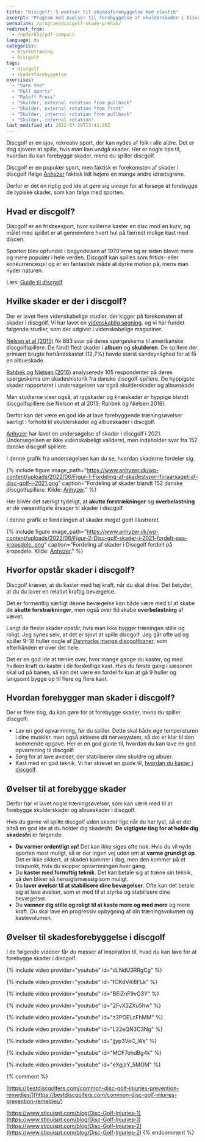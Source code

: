 ```yaml
---
title: "Discgolf: 5 øvelser til skadesforebyggelse med elastik"
excerpt: "Program med øvelser til forebyggelse af skulderskader i Discgolf med elastik."
permalink: /program/discgolf-skade-prehab/
redirect_from:
  - /node/652/pdf-compact
language: da
categories:
  - Styrketræning
  - Discgolf
tags:
  - discgolf
  - skadesforebyggelse
exercises:
  - "Varm the"
  - "Pull aparts"
  - "Paloff Press"
  - "Skulder, external rotation from pullback"
  - "Skulder, external rotation from front"
  - "Skulder, internal rotation from pullback"
  - "Skulder, internal rotation"
last_modified_at: 2022-07-29T13:43:26Z
---
```


Discgolf er en sjov, rekreativ sport, der kan nydes af folk i alle aldre. Det er dog sjovere at spille, hvis man kan undgå skader. Her er nogle tips til, hvordan du kan forebygge skader, mens du spiller discgolf.

Discgolf er en populær sport, men faktisk er forekomsten af skader i discgolf ifølge [Anhyzer](https://www.anhyzer.dk/undersoegelse-skader-i-disc-golf-2021/) faktisk lidt højere en mange andre idrætsgrene.

Derfor er det en rigtig god ide at gøre sig umage for at forsøge at forebygge de typiske skader, som kan følge med sporten.

## Hvad er discgolf?

Discgolf er en frisbeesport, hvor spillerne kaster en disc mod en kurv, og målet med spillet er at gennemføre hvert hul på færrest mulige kast med discen.

Sporten blev opfundet i begyndelsen af 1970'erne og er siden blevet mere og mere populær i hele verden. Discgolf kan spilles som fritids- eller konkurrencespil og er en fantastisk måde at dyrke motion på, mens man nyder naturen.

Læs: [Guide til discgolf](/discgolf/)

## Hvilke skader er der i discgolf?

Der er lavet flere videnskabelige studier, der kigger på forekomsten af skader i discgolf. Vi har lavet en [videnskablig søgning](/videnskabelig-sogning/), og vi har fundet følgende studier, som der udgivet i videnskabelige magasiner.

[Nelson et al (2015)](https://pubmed.ncbi.nlm.nih.gov/26665099/) fik 883 svar på deres spørgeskema til amerikanske discgolfspillere. De fandt flest skader i **albuen** og **skulderen**. De spillere der primært brugte forhåndskastet (12,7%) havde størst sandsynlighed for at få en albueskade.

[Rahbek og Nielsen (2016)](https://pubmed.ncbi.nlm.nih.gov/26900508/) analyserede 105 respondenter på deres spørgeskema om skadeshistorik fra danske discgolf-spillere. De hyppigste skader rapporteret i undersøgelsen var også skulderskader og albueskade

Men studierne viser også, at rygskader og knæskader er hyppige blandt discgolfspillere (se Nelson et al 2015; Rahbek og Nielsen 2016).

Derfor kan det være en god ide at lave forebyggende træningsøvelser særligt i forhold til skulderskader og albueskader i discgolf.

[Anhyzer](https://www.anhyzer.dk/undersoegelse-skader-i-disc-golf-2021/) har lavet en undersøgelse af skader i discgolf i 2021. Undersøgelsen er ikke videnskabeligt valideret, men indeholder svar fra 152 danske discgolf spillere.

I denne grafik fra undersøgelsen kan du se, hvordan skaderne fordeler sig.

{% include figure image_path="https://www.anhyzer.dk/wp-content/uploads/2022/06/Figur-1-Fordeling-af-skadestyper-foraarsaget-af-disc-golf-i-2021.png" caption="Fordeling af skader blandt 152 danske discgolfspillere. Kilde: [Anhyzer](https://www.anhyzer.dk/undersoegelse-skader-i-disc-golf-2021/)." %}

Her bliver det særligt tydeligt, at **akutte forstrækninger** og **overbelastning** er de væsentligste årsager til skader i discgolf.

I denne grafik er fordelingen af skader meget godt illustreret.

{% include figure image_path="https://www.anhyzer.dk/wp-content/uploads/2022/06/Figur-2-Disc-golf-skader-i-2021-fordelt-paa-kropsdele..png" caption="Fordeling af skader i Discgolf fordelt på kropsdele. Kilde: [Anhyzer](https://www.anhyzer.dk/undersoegelse-skader-i-disc-golf-2021/)." %}

## Hvorfor opstår skader i discgolf?

Discgolf kræver, at du kaster med høj kraft, når du skal drive. Det betyder, at du du laver en relativt kraftig bevægelse.

Det er formentlig særligt denne bevægelse kan både være med til at skabe de **akutte forstrækninger**, men også over tid skabe **overbelastning** af vævet.

Langt de fleste skader opstår, hvis man ikke bygger træningen stille og roligt. Jeg synes selv, at det er sjovt at spille discgolf. Jeg går ofte ud og spiller 9-18 huller nogle af [Danmarks mange discgolfbaner](/discgolf-baner/), som efterhånden er over det hele.

Det er en god ide at tænke over, hvor mange gange du kaster, og med hvilken kraft du kaster i de forskellige kast. Hvis du første gang i sæsonen skal ud på banen, så kan det være en fordel fx kun at gå 9 huller og langsomt bygge op til flere og flere kast.

## Hvordan forebygger man skader i discgolf?

Der er flere ting, du kan gøre for at forebygge skader, mens du spiller discgolf:

- Lav en god opvarmning, før du spiller. Dette skal både øge temperaturen i dine muskler, men også aktivere dit nervesystem, så det er klar til den kommende opgave. Her er en god guide til, hvordan du kan lave en god opvarmning til discgolf:
- Sørg for at lave øvelser, der stabiliserer dine skuldre og albuer.
- Kast med en god teknik. Vi har skrevet en guide til, [hvordan du kaster i discgolf](/discgolf-teknik/).

## Øvelser til at forebygge skader

Derfor har vi lavet nogle træningsøvelser, som kan være med til at forebygge skulderskader og albueskader i discgolf.

Hvis du gerne vil spille discgolf uden skader lige når du har lyst, så er det altså en god ide at du holder dig skadesfri. **De vigtigste ting for at holde dig skadesfri** er følgende:

- **Du varmer ordentligt op!** Det kan ikke siges ofte nok. Hvis du vil nyde sporten mest muligt, så er der ingen vej uden om at **varme grundigt op**. Det er ikke sikkert, at skaden kommer i dag, men den kommer på et tidspunkt, hvis du skipper opvarmningen hver gang.
- Du **kaster med fornuftig teknik**. Det kan betale sig at træne sin teknik, så den bliver så hensigtsmæssig som muligt. 
- Du **laver øvelser til at stabilisere dine bevægelser**. Ofte kan det betale sig at lave øvelser, som er med til at styrke og stabilisere dine bevægelser.
- Du **vænner dig stille og roligt til at kaste mere og med mere** og mere kraft. Du skal lave en progressiv opbygning af din træningsvolumen og kastevolumen.

## Øvelser til skadesforebyggelse i discgolf

I de følgende videoer får du masser af inspiration til, hvad du kan lave for at forebygge skader i discgolf.

{% include video provider="youtube" id="dLNdU3RRgCg" %}

{% include video provider="youtube" id="fOKdV4i8FLk" %}

{% include video provider="youtube" id="BEiZnF9vO3Y" %}

{% include video provider="youtube" id="2FvX3ZXu5hw" %}

{% include video provider="youtube" id="z3PGELcFhMM" %}

{% include video provider="youtube" id="L22eQN3C3Ng" %}

{% include video provider="youtube" id="jjyp3VeC_Ws" %}

{% include video provider="youtube" id="MCF7ohdBg4k" %}

{% include video provider="youtube" id="eXgjzY_5MOM" %}

{% comment %}

[https://bestdiscgolfers.com/common-disc-golf-injuries-prevention-remedies/](https://bestdiscgolfers.com/common-disc-golf-injuries-prevention-remedies/)

[https://www.stlouispt.com/blog/Disc-Golf-Injuries-1](https://www.stlouispt.com/blog/Disc-Golf-Injuries-1)
[https://www.stlouispt.com/blog/Disc-Golf-Injuries-2](https://www.stlouispt.com/blog/Disc-Golf-Injuries-2)
{% endcomment %}
